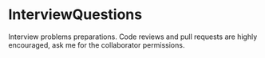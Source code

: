 # InterviewQuestions
Interview problems preparations.
Code reviews and pull requests are highly encouraged, ask me for the collaborator permissions.
